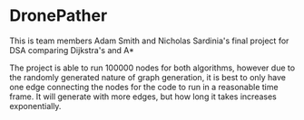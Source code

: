 # DronePather
This is team members Adam Smith and Nicholas Sardinia's final project for DSA comparing Dijkstra's and A*

The project is able to run 100000 nodes for both algorithms, however due to the randomly generated nature of graph generation, it is best to only have one edge connecting the nodes for the code to run in a reasonable time frame. It will generate with more edges, but how long it takes increases exponentially.
